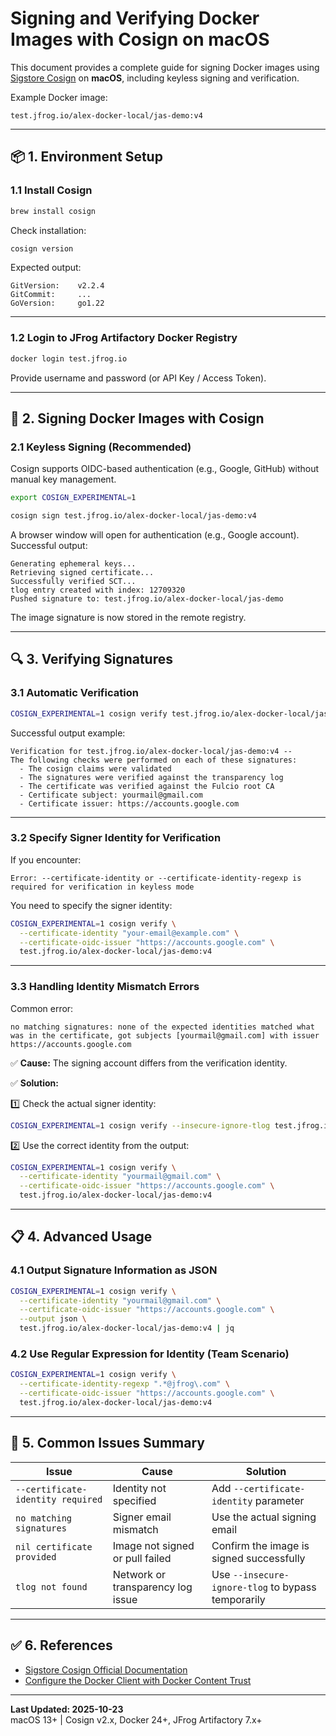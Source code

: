 # Signing and Verifying Docker Images with Cosign on macOS

This document provides a complete guide for signing Docker images using [Sigstore Cosign](https://docs.sigstore.dev/cosign/overview/) on **macOS**, including keyless signing and verification.

Example Docker image:
```
test.jfrog.io/alex-docker-local/jas-demo:v4
```

---

## 📦 1. Environment Setup

### 1.1 Install Cosign

```bash
brew install cosign
```

Check installation:

```bash
cosign version
```

Expected output:
```
GitVersion:    v2.2.4
GitCommit:     ...
GoVersion:     go1.22
```

---

### 1.2 Login to JFrog Artifactory Docker Registry

```bash
docker login test.jfrog.io
```

Provide username and password (or API Key / Access Token).

---

## 🔐 2. Signing Docker Images with Cosign

### 2.1 Keyless Signing (Recommended)

Cosign supports OIDC-based authentication (e.g., Google, GitHub) without manual key management.

```bash
export COSIGN_EXPERIMENTAL=1

cosign sign test.jfrog.io/alex-docker-local/jas-demo:v4
```

A browser window will open for authentication (e.g., Google account). Successful output:

```
Generating ephemeral keys...
Retrieving signed certificate...
Successfully verified SCT...
tlog entry created with index: 12709320
Pushed signature to: test.jfrog.io/alex-docker-local/jas-demo
```

The image signature is now stored in the remote registry.

---

## 🔍 3. Verifying Signatures

### 3.1 Automatic Verification

```bash
COSIGN_EXPERIMENTAL=1 cosign verify test.jfrog.io/alex-docker-local/jas-demo:v4
```

Successful output example:

```
Verification for test.jfrog.io/alex-docker-local/jas-demo:v4 --
The following checks were performed on each of these signatures:
  - The cosign claims were validated
  - The signatures were verified against the transparency log
  - The certificate was verified against the Fulcio root CA
  - Certificate subject: yourmail@gmail.com
  - Certificate issuer: https://accounts.google.com
```

---

### 3.2 Specify Signer Identity for Verification

If you encounter:
```
Error: --certificate-identity or --certificate-identity-regexp is required for verification in keyless mode
```

You need to specify the signer identity:

```bash
COSIGN_EXPERIMENTAL=1 cosign verify \
  --certificate-identity "your-email@example.com" \
  --certificate-oidc-issuer "https://accounts.google.com" \
  test.jfrog.io/alex-docker-local/jas-demo:v4
```

---

### 3.3 Handling Identity Mismatch Errors

Common error:
```
no matching signatures: none of the expected identities matched what was in the certificate, got subjects [yourmail@gmail.com] with issuer https://accounts.google.com
```

✅ **Cause:** The signing account differs from the verification identity.

✅ **Solution:**

1️⃣ Check the actual signer identity:
```bash
COSIGN_EXPERIMENTAL=1 cosign verify --insecure-ignore-tlog test.jfrog.io/alex-docker-local/jas-demo:v4
```

2️⃣ Use the correct identity from the output:
```bash
COSIGN_EXPERIMENTAL=1 cosign verify \
  --certificate-identity "yourmail@gmail.com" \
  --certificate-oidc-issuer "https://accounts.google.com" \
  test.jfrog.io/alex-docker-local/jas-demo:v4
```

---

## 📋 4. Advanced Usage

### 4.1 Output Signature Information as JSON

```bash
COSIGN_EXPERIMENTAL=1 cosign verify \
  --certificate-identity "yourmail@gmail.com" \
  --certificate-oidc-issuer "https://accounts.google.com" \
  --output json \
  test.jfrog.io/alex-docker-local/jas-demo:v4 | jq
```

### 4.2 Use Regular Expression for Identity (Team Scenario)

```bash
COSIGN_EXPERIMENTAL=1 cosign verify \
  --certificate-identity-regexp ".*@jfrog\.com" \
  --certificate-oidc-issuer "https://accounts.google.com" \
  test.jfrog.io/alex-docker-local/jas-demo:v4
```

---

## 🧩 5. Common Issues Summary

| Issue | Cause | Solution |
|------|------|-----------|
| `--certificate-identity required` | Identity not specified | Add `--certificate-identity` parameter |
| `no matching signatures` | Signer email mismatch | Use the actual signing email |
| `nil certificate provided` | Image not signed or pull failed | Confirm the image is signed successfully |
| `tlog not found` | Network or transparency log issue | Use `--insecure-ignore-tlog` to bypass temporarily |

---

## ✅ 6. References

- [Sigstore Cosign Official Documentation](https://docs.sigstore.dev/cosign/overview/)
- [Configure the Docker Client with Docker Content Trust](https://jfrog.com/help/r/jfrog-artifactory-documentation/configure-docker-notary-and-docker-client)

---

**Last Updated: 2025-10-23**  
macOS 13+  |  Cosign v2.x, Docker 24+, JFrog Artifactory 7.x+

